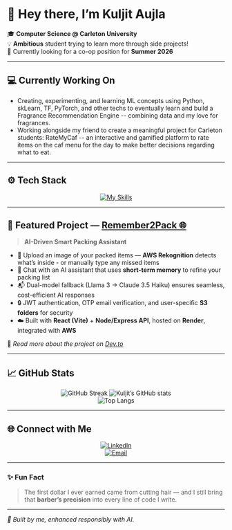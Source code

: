 # 👋 Hey there, I’m Kuljit Aujla  

🎓 **Computer Science @ Carleton University**  
💡 **Ambitious** student trying to learn more through side projects!  
🚀 Currently looking for a co-op position for **Summer 2026** 

---
## 💻 Currently Working On  
- Creating, experimenting, and learning ML concepts using Python, skLearn, TF, PyTorch, and other techs to eventually learn and build a Fragrance Recommendation Engine -- combining data and my love for fragrances. 
- Working alongside my friend to create a meaningful project for Carleton students: RateMyCaf -- an interactive and gamified platform to rate items on the caf menu for the day to make better decisions regarding what to eat.
---

## ⚙️ Tech Stack  

<div align="center">

[![My Skills](https://skillicons.dev/icons?i=python,sklearn,tensorflow,fastapi,js,ts,react,nodejs,express,mongodb,supabase,aws,docker,html,css,c,java,git,postman,vscode,latex,&perline=7)](https://skillicons.dev)

</div>

---

## 🧳 Featured Project — [Remember2Pack 🌐](https://remember2pack.com)

> **AI-Driven Smart Packing Assistant**

- 📸 Upload an image of your packed items — **AWS Rekognition** detects what’s inside - or manually type any missed items  
- 🧠 Chat with an AI assistant that uses **short-term memory** to refine your packing list  
- 📬 Dual-model fallback (Llama 3 → Claude 3.5 Haiku) ensures seamless, cost-efficient AI responses  
- 🔒 JWT authentication, OTP email verification, and user-specific **S3 folders** for security  
- ☁️ Built with **React (Vite)** + **Node/Express API**, hosted on **Render**, integrated with **AWS**

🧾 *Read more about the project on [Dev.to](https://dev.to/kuljit_aujla/remember2pack-1dk4)*  

---

## 📈 GitHub Stats  

<div align="center">

![GitHub Streak](https://streak-stats.demolab.com?user=KuljitAujla&theme=tokyonight&hide_border=true)
![Kuljit’s GitHub stats](https://github-readme-stats.vercel.app/api?username=KuljitAujla&show_icons=true&theme=tokyonight&hide_border=true&count_private=true)  
![Top Langs](https://github-readme-stats.vercel.app/api/top-langs/?username=KuljitAujla&layout=compact&theme=tokyonight&hide_border=true)  
</div>

---

## 🌐 Connect with Me  

<div align="center">

[![LinkedIn](https://img.shields.io/badge/LinkedIn-blue?style=for-the-badge&logo=linkedin)](https://linkedin.com/in/kuljit-aujla)   
[![Email](https://img.shields.io/badge/Email-kuljit6a%40gmail.com-red?style=for-the-badge&logo=gmail)](mailto:kuljit6a@gmail.com)

</div>

---

### ✨ Fun Fact  

> The first dollar I ever earned came from cutting hair — and I still bring that **barber’s precision** into every line of code I write.

---

_💬 *Built by me, enhanced responsibly with AI.*_
